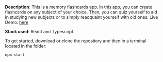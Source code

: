 **Description:**
This is a memory flashcards app. In this app, you can create flashcards on any subject of your choice. Then, you can quiz yourself to aid in studying new subjects or to simply reacquaint yourself with old ones.
Live Demo: [here](https://wonderful-fermi-12eb2e.netlify.app/)

**Stack used:**
React and Typescript.

To get started, download or clone the repository
and then in a terminal located in the folder:
```
npm start
```